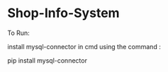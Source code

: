 # Shop-Info-System

To Run:

install mysql-connector in cmd using the command :

pip install mysql-connector
